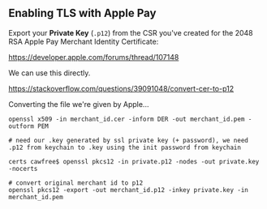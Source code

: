## Enabling TLS with Apple Pay

Export your **Private Key** (`.p12`) from the CSR you've created for the 2048 RSA Apple Pay Merchant Identity Certificate:

https://developer.apple.com/forums/thread/107148

We can use this directly.

https://stackoverflow.com/questions/39091048/convert-cer-to-p12

Converting the file we're given by Apple...

```
openssl x509 -in merchant_id.cer -inform DER -out merchant_id.pem -outform PEM

# need our .key generated by ssl private key (+ password), we need .p12 from keychain to .key using the init password from keychain

certs cawfree$ openssl pkcs12 -in private.p12 -nodes -out private.key -nocerts

# convert original merchant id to p12
openssl pkcs12 -export -out merchant_id.p12 -inkey private.key -in merchant_id.pem

```
